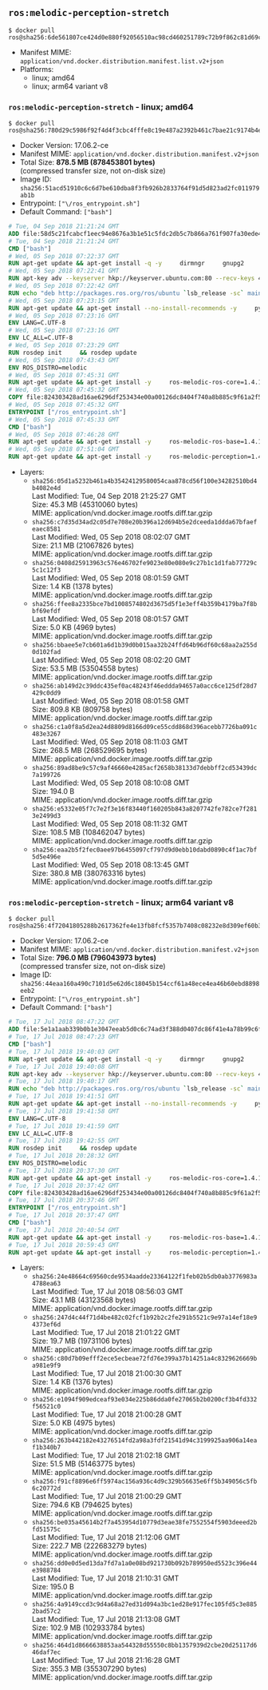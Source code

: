 ## `ros:melodic-perception-stretch`

```console
$ docker pull ros@sha256:6de561807ce424d0e880f92056510ac98cd460251789c72b9f862c81d69c23c3
```

-	Manifest MIME: `application/vnd.docker.distribution.manifest.list.v2+json`
-	Platforms:
	-	linux; amd64
	-	linux; arm64 variant v8

### `ros:melodic-perception-stretch` - linux; amd64

```console
$ docker pull ros@sha256:780d29c5986f92f4d4f3cbc4fffe8c19e487a2392b461c7bae21c9174b4e5479
```

-	Docker Version: 17.06.2-ce
-	Manifest MIME: `application/vnd.docker.distribution.manifest.v2+json`
-	Total Size: **878.5 MB (878453801 bytes)**  
	(compressed transfer size, not on-disk size)
-	Image ID: `sha256:51acd51910c6c6d7be610dba8f3fb926b2833764f91d5d823ad2fc011979ab1b`
-	Entrypoint: `["\/ros_entrypoint.sh"]`
-	Default Command: `["bash"]`

```dockerfile
# Tue, 04 Sep 2018 21:21:24 GMT
ADD file:58d5c21fcabcf1eec94e8676a3b1e51c5fdc2db5c7b866a761f907fa30ede4d8 in / 
# Tue, 04 Sep 2018 21:21:24 GMT
CMD ["bash"]
# Wed, 05 Sep 2018 07:22:37 GMT
RUN apt-get update && apt-get install -q -y     dirmngr     gnupg2     lsb-release     && rm -rf /var/lib/apt/lists/*
# Wed, 05 Sep 2018 07:22:41 GMT
RUN apt-key adv --keyserver hkp://keyserver.ubuntu.com:80 --recv-keys 421C365BD9FF1F717815A3895523BAEEB01FA116
# Wed, 05 Sep 2018 07:22:42 GMT
RUN echo "deb http://packages.ros.org/ros/ubuntu `lsb_release -sc` main" > /etc/apt/sources.list.d/ros-latest.list
# Wed, 05 Sep 2018 07:23:15 GMT
RUN apt-get update && apt-get install --no-install-recommends -y     python-rosdep     python-rosinstall     python-vcstools     && rm -rf /var/lib/apt/lists/*
# Wed, 05 Sep 2018 07:23:16 GMT
ENV LANG=C.UTF-8
# Wed, 05 Sep 2018 07:23:16 GMT
ENV LC_ALL=C.UTF-8
# Wed, 05 Sep 2018 07:23:29 GMT
RUN rosdep init     && rosdep update
# Wed, 05 Sep 2018 07:43:43 GMT
ENV ROS_DISTRO=melodic
# Wed, 05 Sep 2018 07:45:31 GMT
RUN apt-get update && apt-get install -y     ros-melodic-ros-core=1.4.1-0*     && rm -rf /var/lib/apt/lists/*
# Wed, 05 Sep 2018 07:45:32 GMT
COPY file:824303428ad16ae6296df253434e00a00126dc8404f740a8b885c9f61a2f5fcb in / 
# Wed, 05 Sep 2018 07:45:32 GMT
ENTRYPOINT ["/ros_entrypoint.sh"]
# Wed, 05 Sep 2018 07:45:33 GMT
CMD ["bash"]
# Wed, 05 Sep 2018 07:46:28 GMT
RUN apt-get update && apt-get install -y     ros-melodic-ros-base=1.4.1-0*     && rm -rf /var/lib/apt/lists/*
# Wed, 05 Sep 2018 07:51:04 GMT
RUN apt-get update && apt-get install -y     ros-melodic-perception=1.4.1-0*     && rm -rf /var/lib/apt/lists/*
```

-	Layers:
	-	`sha256:05d1a5232b461a4b35424129580054caa878cd56f100e34282510bd4b4082e4d`  
		Last Modified: Tue, 04 Sep 2018 21:25:27 GMT  
		Size: 45.3 MB (45310060 bytes)  
		MIME: application/vnd.docker.image.rootfs.diff.tar.gzip
	-	`sha256:c7d35d34ad2c05d7e708e20b396a12d694b5e2dceeda1ddda67bfaefeaec8581`  
		Last Modified: Wed, 05 Sep 2018 08:02:07 GMT  
		Size: 21.1 MB (21067826 bytes)  
		MIME: application/vnd.docker.image.rootfs.diff.tar.gzip
	-	`sha256:0408d25913963c576e46702fe9023e80e080e9c27b1c1d1fab77729c5c1c12f3`  
		Last Modified: Wed, 05 Sep 2018 08:01:59 GMT  
		Size: 1.4 KB (1378 bytes)  
		MIME: application/vnd.docker.image.rootfs.diff.tar.gzip
	-	`sha256:ffee8a2335bce7bd1008574802d3675d5f1e3eff4b359b4179ba7f8bbf69efdf`  
		Last Modified: Wed, 05 Sep 2018 08:01:57 GMT  
		Size: 5.0 KB (4969 bytes)  
		MIME: application/vnd.docker.image.rootfs.diff.tar.gzip
	-	`sha256:bbaee5e7cb601a6d1b39d0b015aa32b24ffd64b96df60c68aa2a255d0d102fad`  
		Last Modified: Wed, 05 Sep 2018 08:02:20 GMT  
		Size: 53.5 MB (53504558 bytes)  
		MIME: application/vnd.docker.image.rootfs.diff.tar.gzip
	-	`sha256:ab149d2c39ddc435ef0ac48243f46eddda94657a0acc6ce125df28d7429c0dd9`  
		Last Modified: Wed, 05 Sep 2018 08:01:58 GMT  
		Size: 809.8 KB (809758 bytes)  
		MIME: application/vnd.docker.image.rootfs.diff.tar.gzip
	-	`sha256:c1a0f8a5d2ea24d8809d8166d09ce55cdd868d396acebb7726ba091c483e3267`  
		Last Modified: Wed, 05 Sep 2018 08:11:03 GMT  
		Size: 268.5 MB (268529695 bytes)  
		MIME: application/vnd.docker.image.rootfs.diff.tar.gzip
	-	`sha256:89ad8be9c57c9af46660e4285acf2658b38133d7debbff2cd53439dc7a199726`  
		Last Modified: Wed, 05 Sep 2018 08:10:08 GMT  
		Size: 194.0 B  
		MIME: application/vnd.docker.image.rootfs.diff.tar.gzip
	-	`sha256:e5332e05f7c7e2f3e16f83440f160205b843a8207742fe782ce7f2813e2499d3`  
		Last Modified: Wed, 05 Sep 2018 08:11:32 GMT  
		Size: 108.5 MB (108462047 bytes)  
		MIME: application/vnd.docker.image.rootfs.diff.tar.gzip
	-	`sha256:eaa2b5f2fec0aee97b6455097cf797d9d0ebb10dabd0890c4f1ac7bf5d5e496e`  
		Last Modified: Wed, 05 Sep 2018 08:13:45 GMT  
		Size: 380.8 MB (380763316 bytes)  
		MIME: application/vnd.docker.image.rootfs.diff.tar.gzip

### `ros:melodic-perception-stretch` - linux; arm64 variant v8

```console
$ docker pull ros@sha256:4f72041805288b2617362fe4e13fb8fcf5357b7408c08232e8d309ef60b34062
```

-	Docker Version: 17.06.2-ce
-	Manifest MIME: `application/vnd.docker.distribution.manifest.v2+json`
-	Total Size: **796.0 MB (796043973 bytes)**  
	(compressed transfer size, not on-disk size)
-	Image ID: `sha256:44eaa160a490c7101d5e62d6c18045b154ccf61a48ece4ea46b60ebd8898eeb2`
-	Entrypoint: `["\/ros_entrypoint.sh"]`
-	Default Command: `["bash"]`

```dockerfile
# Tue, 17 Jul 2018 08:47:22 GMT
ADD file:5e1a1aab339b0b1e3047eeab5d0c6c74ad3f388d0407dc86f41e4a78b99c6fd8 in / 
# Tue, 17 Jul 2018 08:47:23 GMT
CMD ["bash"]
# Tue, 17 Jul 2018 19:40:03 GMT
RUN apt-get update && apt-get install -q -y     dirmngr     gnupg2     lsb-release     && rm -rf /var/lib/apt/lists/*
# Tue, 17 Jul 2018 19:40:08 GMT
RUN apt-key adv --keyserver hkp://keyserver.ubuntu.com:80 --recv-keys 421C365BD9FF1F717815A3895523BAEEB01FA116
# Tue, 17 Jul 2018 19:40:17 GMT
RUN echo "deb http://packages.ros.org/ros/ubuntu `lsb_release -sc` main" > /etc/apt/sources.list.d/ros-latest.list
# Tue, 17 Jul 2018 19:41:51 GMT
RUN apt-get update && apt-get install --no-install-recommends -y     python-rosdep     python-rosinstall     python-vcstools     && rm -rf /var/lib/apt/lists/*
# Tue, 17 Jul 2018 19:41:58 GMT
ENV LANG=C.UTF-8
# Tue, 17 Jul 2018 19:41:59 GMT
ENV LC_ALL=C.UTF-8
# Tue, 17 Jul 2018 19:42:55 GMT
RUN rosdep init     && rosdep update
# Tue, 17 Jul 2018 20:28:32 GMT
ENV ROS_DISTRO=melodic
# Tue, 17 Jul 2018 20:37:30 GMT
RUN apt-get update && apt-get install -y     ros-melodic-ros-core=1.4.1-0*     && rm -rf /var/lib/apt/lists/*
# Tue, 17 Jul 2018 20:37:42 GMT
COPY file:824303428ad16ae6296df253434e00a00126dc8404f740a8b885c9f61a2f5fcb in / 
# Tue, 17 Jul 2018 20:37:46 GMT
ENTRYPOINT ["/ros_entrypoint.sh"]
# Tue, 17 Jul 2018 20:37:47 GMT
CMD ["bash"]
# Tue, 17 Jul 2018 20:40:54 GMT
RUN apt-get update && apt-get install -y     ros-melodic-ros-base=1.4.1-0*     && rm -rf /var/lib/apt/lists/*
# Tue, 17 Jul 2018 20:59:43 GMT
RUN apt-get update && apt-get install -y     ros-melodic-perception=1.4.1-0*     && rm -rf /var/lib/apt/lists/*
```

-	Layers:
	-	`sha256:24e48664c69560cde9534aadde23364122f1feb02b5db0ab3776983a4788ea63`  
		Last Modified: Tue, 17 Jul 2018 08:56:03 GMT  
		Size: 43.1 MB (43123568 bytes)  
		MIME: application/vnd.docker.image.rootfs.diff.tar.gzip
	-	`sha256:247d4c44f71d4be482c02fcf1b92b2c2fe291b5521c9e97a14ef18e94373ef6d`  
		Last Modified: Tue, 17 Jul 2018 21:01:22 GMT  
		Size: 19.7 MB (19731106 bytes)  
		MIME: application/vnd.docker.image.rootfs.diff.tar.gzip
	-	`sha256:c80d7b09efff2ece5ecbeae72fd76e399a37b14251a4c8329626669ba981e9f9`  
		Last Modified: Tue, 17 Jul 2018 21:00:30 GMT  
		Size: 1.4 KB (1376 bytes)  
		MIME: application/vnd.docker.image.rootfs.diff.tar.gzip
	-	`sha256:e1094f909edceaf93e034e225b86dda0fe27065b2b0200cf3b4fd332f56521c0`  
		Last Modified: Tue, 17 Jul 2018 21:00:28 GMT  
		Size: 5.0 KB (4975 bytes)  
		MIME: application/vnd.docker.image.rootfs.diff.tar.gzip
	-	`sha256:263b442182e43276514fd2a98a3fdf21541d94c3199925aa906a14eaf1b340b7`  
		Last Modified: Tue, 17 Jul 2018 21:02:18 GMT  
		Size: 51.5 MB (51463775 bytes)  
		MIME: application/vnd.docker.image.rootfs.diff.tar.gzip
	-	`sha256:f91cf8896e6ff5974ac156a936c4d9c329b56635e6ff5b349056c5fb6c20772d`  
		Last Modified: Tue, 17 Jul 2018 21:00:29 GMT  
		Size: 794.6 KB (794625 bytes)  
		MIME: application/vnd.docker.image.rootfs.diff.tar.gzip
	-	`sha256:be035a45614b2f7a453954d10779d3eae38fe7552554f5903deeed2bfd51575c`  
		Last Modified: Tue, 17 Jul 2018 21:12:06 GMT  
		Size: 222.7 MB (222683279 bytes)  
		MIME: application/vnd.docker.image.rootfs.diff.tar.gzip
	-	`sha256:dd0e0d5ed13da7fd7a1a0e08bd921730b092b789950ed5523c396e44e3988784`  
		Last Modified: Tue, 17 Jul 2018 21:10:31 GMT  
		Size: 195.0 B  
		MIME: application/vnd.docker.image.rootfs.diff.tar.gzip
	-	`sha256:4a9149ccd3c9d4a68a27ed31d094a3bc1ed28e917fec105fd5c3e8852bad57c2`  
		Last Modified: Tue, 17 Jul 2018 21:13:08 GMT  
		Size: 102.9 MB (102933784 bytes)  
		MIME: application/vnd.docker.image.rootfs.diff.tar.gzip
	-	`sha256:464d1d8666638853aa544328d55550c8bb1357939d2cbe20d25117d646daf7ec`  
		Last Modified: Tue, 17 Jul 2018 21:16:28 GMT  
		Size: 355.3 MB (355307290 bytes)  
		MIME: application/vnd.docker.image.rootfs.diff.tar.gzip
